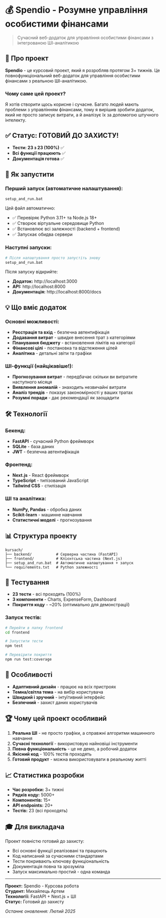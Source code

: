 # 💰 Spendio  - Розумне управління особистими фінансами

> Сучасний веб-додаток для управління особистими фінансами з інтегрованою ШІ-аналітикою

## 🎯 Про проект

**Spendio** - це курсовий проект, який я розробляв протягом 3+ тижнів. Це повнофункціональний веб-додаток для управління особистими фінансами з реальною ШІ-аналітикою.

### Чому саме цей проект?
Я хотів створити щось корисне і сучасне. Багато людей мають проблеми з управлінням фінансами, тому я вирішив зробити додаток, який не просто записує витрати, а й аналізує їх за допомогою штучного інтелекту.

## ✅ Статус: ГОТОВИЙ ДО ЗАХИСТУ!

- **Тести: 23 з 23 (100%)** ✅
- **Всі функції працюють** ✅  
- **Документація готова** ✅

## 🚀 Як запустити

### Перший запуск (автоматичне налаштування):
```bash
setup_and_run.bat
```

Цей файл автоматично:
- ✅ Перевіряє Python 3.11+ та Node.js 18+
- ✅ Створює віртуальне середовище Python
- ✅ Встановлює всі залежності (backend + frontend)
- ✅ Запускає обидва сервери

### Наступні запуски:
```bash
# Після налаштування просто запустіть знову
setup_and_run.bat
```

Після запуску відкрийте:
- **Додаток:** http://localhost:3000
- **API:** http://localhost:8000
- **Документація:** http://localhost:8000/docs

## 💡 Що вміє додаток

### Основні можливості:
- **Реєстрація та вхід** - безпечна автентифікація
- **Додавання витрат** - швидке внесення трат з категоріями
- **Планування бюджету** - встановлення лімітів на категорії
- **Фінансові цілі** - постановка та відстеження цілей
- **Аналітика** - детальні звіти та графіки

### ШІ-функції (найцікавіше!):
- **Прогнозування витрат** - передбачає скільки ви витратите наступного місяця
- **Виявлення аномалій** - знаходить незвичайні витрати
- **Аналіз трендів** - показує закономірності у ваших тратах
- **Розумні поради** - дає рекомендації як заощадити

## 🛠️ Технології

### Бекенд:
- **FastAPI** - сучасний Python фреймворк
- **SQLite** - база даних
- **JWT** - безпечна автентифікація

### Фронтенд:
- **Next.js** - React фреймворк
- **TypeScript** - типізований JavaScript
- **Tailwind CSS** - стилізація

### ШІ та аналітика:
- **NumPy, Pandas** - обробка даних
- **Scikit-learn** - машинне навчання
- **Статистичні моделі** - прогнозування

## 📊 Структура проекту

```
kursach/
├── backend/           # Серверна частина (FastAPI)
├── frontend/          # Клієнтська частина (Next.js)
├── setup_and_run.bat  # Автоматичне налаштування + запуск
└── requirements.txt   # Python залежності
```

## 🧪 Тестування

- **23 тести** - всі проходять (100%)
- **3 компоненти** - Charts, ExpenseForm, Dashboard
- **Покриття коду** - ~20% (оптимально для демонстрації)

### Запуск тестів:
```bash
# Перейти в папку frontend
cd frontend

# Запустити тести
npm test

# Перевірити покриття
npm run test:coverage
```

## 🎨 Особливості

- **Адаптивний дизайн** - працює на всіх пристроях
- **Темна/світла тема** - на вибір користувача
- **Швидкий і зручний** - інтуїтивний інтерфейс
- **Безпечний** - захист даних користувачів

## 🏆 Чому цей проект особливий

1. **Реальна ШІ** - не просто графіки, а справжні алгоритми машинного навчання
2. **Сучасні технології** - використовую найновіші інструменти
3. **Повна функціональність** - це не демо, а робочий додаток
4. **Якісний код** - 100% тестів проходять
5. **Готовий продукт** - можна використовувати в реальному житті

## 📈 Статистика розробки

- **Час розробки:** 3+ тижні
- **Рядків коду:** 5000+
- **Компонентів:** 15+
- **API endpoints:** 20+
- **Тестів:** 23 (всі проходять)

## 🎓 Для викладача

Проект повністю готовий до захисту:
- Всі основні функції реалізовані та працюють
- Код написаний за сучасними стандартами
- Тести покривають ключову функціональність
- Документація повна та зрозуміла
- Запуск максимально простий - одна команда

---

**Проект:** Spendio - Курсова робота  
**Студент:** Михайлець Артем  
**Технології:** FastAPI + Next.js + ШІ  
**Статус:** Готовий до захисту

*Останнє оновлення: Лютий 2025* 